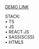 <a href="https://maxim-gumeniuk.github.io/rickAndmorty/"> DEMO LINK </a>

STACK:</br>
• TS </br>
• JS</br>
• REACT.JS</br>
• SASS(SCSS)</br>
• HTML5
